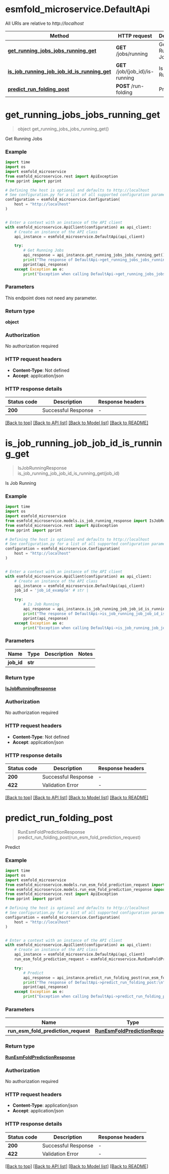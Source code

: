 # esmfold_microservice.DefaultApi

All URIs are relative to *http://localhost*

Method | HTTP request | Description
------------- | ------------- | -------------
[**get_running_jobs_jobs_running_get**](DefaultApi.md#get_running_jobs_jobs_running_get) | **GET** /jobs/running | Get Running Jobs
[**is_job_running_job_job_id_is_running_get**](DefaultApi.md#is_job_running_job_job_id_is_running_get) | **GET** /job/{job_id}/is-running | Is Job Running
[**predict_run_folding_post**](DefaultApi.md#predict_run_folding_post) | **POST** /run-folding | Predict


# **get_running_jobs_jobs_running_get**
> object get_running_jobs_jobs_running_get()

Get Running Jobs

### Example


```python
import time
import os
import esmfold_microservice
from esmfold_microservice.rest import ApiException
from pprint import pprint

# Defining the host is optional and defaults to http://localhost
# See configuration.py for a list of all supported configuration parameters.
configuration = esmfold_microservice.Configuration(
    host = "http://localhost"
)


# Enter a context with an instance of the API client
with esmfold_microservice.ApiClient(configuration) as api_client:
    # Create an instance of the API class
    api_instance = esmfold_microservice.DefaultApi(api_client)

    try:
        # Get Running Jobs
        api_response = api_instance.get_running_jobs_jobs_running_get()
        print("The response of DefaultApi->get_running_jobs_jobs_running_get:\n")
        pprint(api_response)
    except Exception as e:
        print("Exception when calling DefaultApi->get_running_jobs_jobs_running_get: %s\n" % e)
```



### Parameters

This endpoint does not need any parameter.

### Return type

**object**

### Authorization

No authorization required

### HTTP request headers

 - **Content-Type**: Not defined
 - **Accept**: application/json

### HTTP response details

| Status code | Description | Response headers |
|-------------|-------------|------------------|
**200** | Successful Response |  -  |

[[Back to top]](#) [[Back to API list]](../README.md#documentation-for-api-endpoints) [[Back to Model list]](../README.md#documentation-for-models) [[Back to README]](../README.md)

# **is_job_running_job_job_id_is_running_get**
> IsJobRunningResponse is_job_running_job_job_id_is_running_get(job_id)

Is Job Running

### Example


```python
import time
import os
import esmfold_microservice
from esmfold_microservice.models.is_job_running_response import IsJobRunningResponse
from esmfold_microservice.rest import ApiException
from pprint import pprint

# Defining the host is optional and defaults to http://localhost
# See configuration.py for a list of all supported configuration parameters.
configuration = esmfold_microservice.Configuration(
    host = "http://localhost"
)


# Enter a context with an instance of the API client
with esmfold_microservice.ApiClient(configuration) as api_client:
    # Create an instance of the API class
    api_instance = esmfold_microservice.DefaultApi(api_client)
    job_id = 'job_id_example' # str | 

    try:
        # Is Job Running
        api_response = api_instance.is_job_running_job_job_id_is_running_get(job_id)
        print("The response of DefaultApi->is_job_running_job_job_id_is_running_get:\n")
        pprint(api_response)
    except Exception as e:
        print("Exception when calling DefaultApi->is_job_running_job_job_id_is_running_get: %s\n" % e)
```



### Parameters


Name | Type | Description  | Notes
------------- | ------------- | ------------- | -------------
 **job_id** | **str**|  | 

### Return type

[**IsJobRunningResponse**](IsJobRunningResponse.md)

### Authorization

No authorization required

### HTTP request headers

 - **Content-Type**: Not defined
 - **Accept**: application/json

### HTTP response details

| Status code | Description | Response headers |
|-------------|-------------|------------------|
**200** | Successful Response |  -  |
**422** | Validation Error |  -  |

[[Back to top]](#) [[Back to API list]](../README.md#documentation-for-api-endpoints) [[Back to Model list]](../README.md#documentation-for-models) [[Back to README]](../README.md)

# **predict_run_folding_post**
> RunEsmFoldPredictionResponse predict_run_folding_post(run_esm_fold_prediction_request)

Predict

### Example


```python
import time
import os
import esmfold_microservice
from esmfold_microservice.models.run_esm_fold_prediction_request import RunEsmFoldPredictionRequest
from esmfold_microservice.models.run_esm_fold_prediction_response import RunEsmFoldPredictionResponse
from esmfold_microservice.rest import ApiException
from pprint import pprint

# Defining the host is optional and defaults to http://localhost
# See configuration.py for a list of all supported configuration parameters.
configuration = esmfold_microservice.Configuration(
    host = "http://localhost"
)


# Enter a context with an instance of the API client
with esmfold_microservice.ApiClient(configuration) as api_client:
    # Create an instance of the API class
    api_instance = esmfold_microservice.DefaultApi(api_client)
    run_esm_fold_prediction_request = esmfold_microservice.RunEsmFoldPredictionRequest() # RunEsmFoldPredictionRequest | 

    try:
        # Predict
        api_response = api_instance.predict_run_folding_post(run_esm_fold_prediction_request)
        print("The response of DefaultApi->predict_run_folding_post:\n")
        pprint(api_response)
    except Exception as e:
        print("Exception when calling DefaultApi->predict_run_folding_post: %s\n" % e)
```



### Parameters


Name | Type | Description  | Notes
------------- | ------------- | ------------- | -------------
 **run_esm_fold_prediction_request** | [**RunEsmFoldPredictionRequest**](RunEsmFoldPredictionRequest.md)|  | 

### Return type

[**RunEsmFoldPredictionResponse**](RunEsmFoldPredictionResponse.md)

### Authorization

No authorization required

### HTTP request headers

 - **Content-Type**: application/json
 - **Accept**: application/json

### HTTP response details

| Status code | Description | Response headers |
|-------------|-------------|------------------|
**200** | Successful Response |  -  |
**422** | Validation Error |  -  |

[[Back to top]](#) [[Back to API list]](../README.md#documentation-for-api-endpoints) [[Back to Model list]](../README.md#documentation-for-models) [[Back to README]](../README.md)

